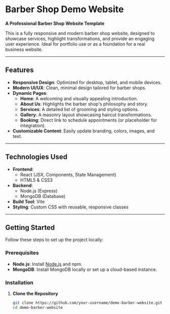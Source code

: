 # Barber Shop Demo Website

**A Professional Barber Shop Website Template**

This is a fully responsive and modern barber shop website, designed to showcase services, highlight transformations, and provide an engaging user experience. Ideal for portfolio use or as a foundation for a real business website.

---

## Features

- **Responsive Design**: Optimized for desktop, tablet, and mobile devices.
- **Modern UI/UX**: Clean, minimal design tailored for barber shops.
- **Dynamic Pages**:
  - **Home**: A welcoming and visually appealing introduction.
  - **About Us**: Highlights the barber shop's philosophy and story.
  - **Services**: A detailed list of grooming and styling options.
  - **Gallery**: A masonry layout showcasing haircut transformations.
  - **Booking**: Direct link to schedule appointments (or placeholder for integration).
- **Customizable Content**: Easily update branding, colors, images, and text.

---

## Technologies Used

- **Frontend**:
  - React (JSX, Components, State Management)
  - HTML5 & CSS3
- **Backend**:
  - Node.js (Express)
  - MongoDB (Database)
- **Build Tool**: Vite
- **Styling**: Custom CSS with reusable, responsive classes

---

## Getting Started

Follow these steps to set up the project locally:

### Prerequisites

- **Node.js**: Install [Node.js](https://nodejs.org/) and npm.
- **MongoDB**: Install MongoDB locally or set up a cloud-based instance.

### Installation

1. **Clone the Repository**
   ```bash
   git clone https://github.com/your-username/demo-barber-website.git
   cd demo-barber-website
   ```
